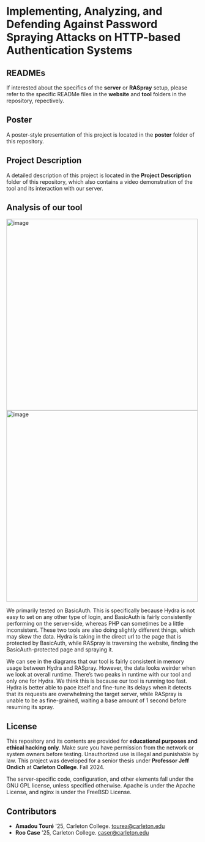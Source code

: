# Implementing, Analyzing, and Defending Against Password Spraying Attacks on HTTP-based Authentication Systems


## READMEs

If interested about the specifics of the **server** or **RASpray** setup, please refer to the specific READMe files in the **website** and **tool** folders in the repository, repectively.

## Poster

A poster-style presentation of this project is located in the **poster** folder of this repository.

## Project Description

A detailed description of this project is located in the **Project Description** folder of this repository, which also contains a video demonstration of the tool and its interaction with our server.

## Analysis of our tool
   <img width="500" alt="image" src="https://github.com/user-attachments/assets/3b4ee648-9914-40ff-93b2-5270995eaeee">    <img width="500" alt="image" src="https://github.com/user-attachments/assets/cb9816f4-a533-4557-8228-d439a7802a96">

We primarily tested on BasicAuth. This is specifically because Hydra is not easy to set on any other type of login, and BasicAuth is fairly consistently performing on the server-side, whereas PHP can sometimes be a little inconsistent. These two tools are also doing slightly different things, which may skew the data. Hydra is taking in the direct url to the page that is protected by BasicAuth, while RASpray is traversing the website, finding the BasicAuth-protected page and spraying it.  

We can see in the diagrams that our tool is fairly consistent in memory usage between Hydra and RASpray. However, the data looks weirder when we look at overall runtime. There’s two peaks in runtime with our tool and only one for Hydra. We think this is because our tool is running too fast. Hydra is better able to pace itself and fine-tune its delays when it detects that its requests are overwhelming the target server, while RASpray is unable to be as fine-grained, waiting a base amount of 1 second before resuming its spray. 


## License

This repository and its contents are provided for **educational purposes and ethical hacking only**. Make sure you have permission from the network or system owners before testing. Unauthorized use is illegal and punishable by law. This project was developed for a senior thesis under **Professor Jeff Ondich** at **Carleton College**. Fall 2024.

The server-specific code, configuration, and other elements fall under the GNU GPL license, unless specified otherwise. Apache is under the Apache License, and nginx is under the FreeBSD License.

## Contributors

- **Amadou Touré** '25, Carleton College. [tourea@carleton.edu](mailto:tourea@carleton.edu)
- **Roo Case** '25, Carleton College. [caser@carleton.edu](mailto:caser@carleton.edu)
